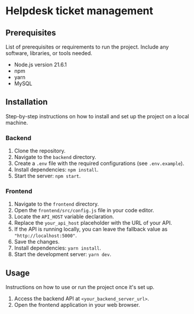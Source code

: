 # Helpdesk ticket management

## Prerequisites

List of prerequisites or requirements to run the project. Include any software, libraries, or tools needed.

- Node.js version 21.6.1
- npm
- yarn
- MySQL

## Installation

Step-by-step instructions on how to install and set up the project on a local machine.

### Backend

1. Clone the repository.
2. Navigate to the `backend` directory.
3. Create a `.env` file with the required configurations (see `.env.example`).
4. Install dependencies: `npm install`.
5. Start the server: `npm start`.

### Frontend

1. Navigate to the `frontend` directory.
2. Open the `frontend/src/config.js` file in your code editor.
3. Locate the `API_HOST` variable declaration.
4. Replace the `your_api_host` placeholder with the URL of your API.
5. If the API is running locally, you can leave the fallback value as `"http://localhost:5000"`.
6. Save the changes.
7. Install dependencies: `yarn install`.
8. Start the development server: `yarn dev`.

## Usage

Instructions on how to use or run the project once it's set up.

1. Access the backend API at `<your_backend_server_url>`.
2. Open the frontend application in your web browser.


